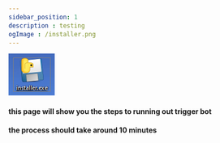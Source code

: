 ```yaml
---
sidebar_position: 1
description : testing
ogImage : /installer.png
---
```

<img src="installer.png" alt="a" />

#### this page will show you the steps to running out trigger bot 

#### the process should take around 10 minutes
